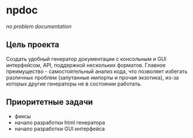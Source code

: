 # npdoc

*no problem documentation*

## Цель проекта

Создать удобный генератор документации с консольным и GUI интерфейсом, API, поддержкой нескольких форматов. Главное преимущество - самостоятельный анализ кода, что позволяет избегать различных проблем (запутанные импорты и прочая экзотика), из-за которых другие генераторы не в состоянии работать.

## Приоритетные задачи

* фиксы
* начало разработки html генератора
* начало разработки GUI интерфейса
